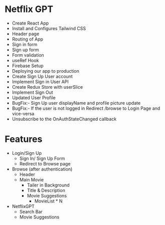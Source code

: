 # Netflix GPT

- Create React App
- Install and Configures Tailwind CSS
- Header page
- Routing of App
- Sign in form
- Sign up form
- Form validation
- useRef Hook
- Firebase Setup
- Deploying our app to production
- Create Sign Up User account
- Implement Sign in User API
- Create Redux Store with userSlice
- Implement Sign Out
- Updated User Profile
- BugFix:- Sign Up user displayName and profile picture update
- BugFix:- If the user is not logged in Redirect /browse to Login Page and vice-versa
- Unsubscribe to the OnAuthStateChanged callback

# Features

- Login/Sign Up
  - Sign In/ Sign Up Form
  - Redirect to Browse page
- Browse (after authentication)
  - Header
  - Main Movie
    - Tailer in Background
    - Title & Description
    - Movie Suggestions
      - MovieList \* N
- NetflixGPT
  - Search Bar
  - Movie Suggestions
